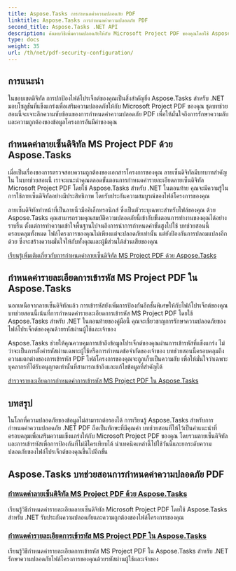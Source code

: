 ```yaml
---
title: Aspose.Tasks การกำหนดค่าความปลอดภัย PDF
linktitle: Aspose.Tasks การกำหนดค่าความปลอดภัย PDF
second_title: Aspose.Tasks .NET API
description: ค้นพบวิธีเพิ่มความปลอดภัยให้กับ Microsoft Project PDF ของคุณโดยใช้ Aspose.Tasks สำหรับ .NET เรียนรู้เทคนิคลายเซ็นดิจิทัลและการเข้ารหัส
type: docs
weight: 35
url: /th/net/pdf-security-configuration/
---
```

## การแนะนำ

ในขอบเขตดิจิทัล การปกป้องไฟล์โปรเจ็กต์ของคุณเป็นสิ่งสำคัญยิ่ง Aspose.Tasks สำหรับ .NET มอบโซลูชันที่แข็งแกร่งเพื่อเสริมความปลอดภัยให้กับ Microsoft Project PDF ของคุณ ชุดบทช่วยสอนนี้จะเจาะลึกความซับซ้อนของการกำหนดค่าความปลอดภัย PDF เพื่อให้มั่นใจถึงการรักษาความลับและความถูกต้องของข้อมูลโครงการอันมีค่าของคุณ

## กำหนดค่าลายเซ็นดิจิทัล MS Project PDF ด้วย Aspose.Tasks

เมื่อเป็นเรื่องของการตรวจสอบความถูกต้องของเอกสารโครงการของคุณ ลายเซ็นดิจิทัลมีบทบาทสำคัญใน ในบทช่วยสอนนี้ เราจะแนะนำคุณตลอดขั้นตอนการกำหนดค่ารายละเอียดลายเซ็นดิจิทัล Microsoft Project PDF โดยใช้ Aspose.Tasks สำหรับ .NET ในตอนท้าย คุณจะมีความรู้ในการใช้ลายเซ็นดิจิทัลอย่างมีประสิทธิภาพ โดยรับประกันความสมบูรณ์ของไฟล์โครงการของคุณ

ลายเซ็นดิจิทัลทำหน้าที่เป็นลายนิ้วมืออิเล็กทรอนิกส์ ซึ่งเป็นตัวระบุเฉพาะสำหรับไฟล์ของคุณ ด้วย Aspose.Tasks คุณสามารถรวมคุณสมบัติความปลอดภัยนี้เข้ากับขั้นตอนการทำงานของคุณได้อย่างราบรื่น ตั้งแต่การทำความเข้าใจพื้นฐานไปจนถึงการนำการกำหนดค่าขั้นสูงไปใช้ บทช่วยสอนนี้ครอบคลุมทั้งหมด ไฟล์โครงการของคุณไม่เพียงแต่จะปลอดภัยเท่านั้น แต่ยังป้องกันการปลอมแปลงอีกด้วย ซึ่งจะสร้างความมั่นใจให้กับทั้งคุณและผู้มีส่วนได้ส่วนเสียของคุณ

[เรียนรู้เพิ่มเติมเกี่ยวกับการกำหนดค่าลายเซ็นดิจิทัล MS Project PDF ด้วย Aspose.Tasks](./pdf-digital-signature-details/)

## กำหนดค่ารายละเอียดการเข้ารหัส MS Project PDF ใน Aspose.Tasks

นอกเหนือจากลายเซ็นดิจิทัลแล้ว การเข้ารหัสยังเพิ่มการป้องกันอีกชั้นพิเศษให้กับไฟล์โปรเจ็กต์ของคุณ บทช่วยสอนนี้เน้นที่การกำหนดค่ารายละเอียดการเข้ารหัส MS Project PDF โดยใช้ Aspose.Tasks สำหรับ .NET ในตอนท้ายของคู่มือนี้ คุณจะเชี่ยวชาญการรักษาความปลอดภัยของไฟล์โปรเจ็กต์ของคุณด้วยรหัสผ่านผู้ใช้และเจ้าของ

Aspose.Tasks ช่วยให้คุณควบคุมการเข้าถึงข้อมูลโปรเจ็กต์ของคุณผ่านการเข้ารหัสที่แข็งแกร่ง ไม่ว่าจะเป็นการตั้งค่ารหัสผ่านเฉพาะผู้ใช้หรือการกำหนดข้อจำกัดของเจ้าของ บทช่วยสอนนี้ครอบคลุมถึงความแตกต่างของการเข้ารหัส PDF ไฟล์โครงการของคุณจะถูกเก็บเป็นความลับ เพื่อให้มั่นใจว่าเฉพาะบุคลากรที่ได้รับอนุญาตเท่านั้นที่สามารถเข้าถึงและแก้ไขข้อมูลที่สำคัญได้

[สำรวจรายละเอียดการกำหนดค่าการเข้ารหัส MS Project PDF ใน Aspose.Tasks](./pdf-encryption-details/)

## บทสรุป

ในโลกที่ความปลอดภัยของข้อมูลไม่สามารถต่อรองได้ การเรียนรู้ Aspose.Tasks สำหรับการกำหนดค่าความปลอดภัย .NET PDF ถือเป็นทักษะที่มีคุณค่า บทช่วยสอนที่ให้ไว้เป็นคำแนะนำที่ครอบคลุมเพื่อเสริมความแข็งแกร่งให้กับ Microsoft Project PDF ของคุณ โดยรวมลายเซ็นดิจิทัลและการเข้ารหัสเพื่อการป้องกันที่ไม่มีใครเทียบได้ นำเทคนิคเหล่านี้ไปใช้วันนี้และยกระดับความปลอดภัยของไฟล์โปรเจ็กต์ของคุณขึ้นไปอีกขั้น

## Aspose.Tasks บทช่วยสอนการกำหนดค่าความปลอดภัย PDF
### [กำหนดค่าลายเซ็นดิจิทัล MS Project PDF ด้วย Aspose.Tasks](./pdf-digital-signature-details/)
เรียนรู้วิธีกำหนดค่ารายละเอียดลายเซ็นดิจิทัล Microsoft Project PDF โดยใช้ Aspose.Tasks สำหรับ .NET รับประกันความปลอดภัยและความถูกต้องของไฟล์โครงการของคุณ
### [กำหนดค่ารายละเอียดการเข้ารหัส MS Project PDF ใน Aspose.Tasks](./pdf-encryption-details/)
เรียนรู้วิธีกำหนดค่ารายละเอียดการเข้ารหัส MS Project PDF ใน Aspose.Tasks สำหรับ .NET รักษาความปลอดภัยไฟล์โครงการของคุณด้วยรหัสผ่านผู้ใช้และเจ้าของ